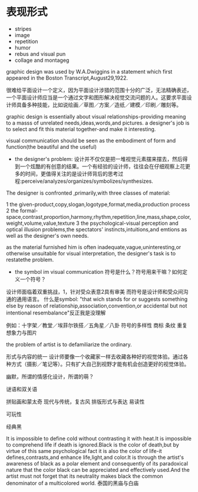 
# 表现形式
- stripes
- image
- repetition
- humor
- rebus and visual pun
- collage and montageg 

graphic design was used by W.A.Dwiggins in a statement which first appeared in the Boston Transcript,August29,1922.

很难给平面设计一个定义，因为平面设计涉猎的范围十分的广泛，无法精确表述，一个平面设计师应当是一个通过文字和图形解决视觉交流问题的人。这要求平面设计师具备多种技能，比如说绘画／草图／方案／造纸／建模／印刷／雕刻等。

graphic design is essentially about visual relationships-providing meaning to a masss of unrelated needs,ideas,words,and pictures.
a designer's job is to select and fit this material together-and make it interesting.


visual communication should be seen as the embodiment of form and function(the beautiful and the useful)


- the designer's problem:
设计并不仅仅是把一堆视觉元素摆来摆去，然后得到一个炫酷的有创意的结果。一个有经验的设计师，往往会在仔细观察上花更多的时间，更值得关注的是设计师背后的思考过程:perceive/analyzes/organizes/symbolizes/synthesizes.

The designer is confronted ,primarily,with three classes of material:

1 the given-product,copy,slogan,logotype,format,media,production process
2 the formal-space,contrast,proportion,harmony,rhythm,repetition,line,mass,shape,color,weight,volume,value,texture
3 the psychological-visual perception and optical illusion problems,the spectators' instincts,intuitions,and emtions as well as the designer's own needs.


as the material furnished him is often inadequate,vague,uninteresting,or otherwise unsuitable for visual interpretation, the designer's task is to restatethe problem.

- the symbol im visual communication
符号是什么？符号用来干嘛？如何定义一个符号？



设计师面临着双重挑战，1，针对受众表意2具有审美
而符号是设计师和受众间沟通的通用语言。
什么是symbol:
"that wich stands for or suggests something else by reason of relationship,association,convention,or accidental but not intentional resembalance"反正我是没理解

例如：十字架／教堂／埃菲尔铁搭／五角星／八卦
符号的多样性
商标
条纹
重复
想象力与图片


the problem of artist is to defamiliarize the ordinary.

形式与内容的统一
设计师要像一个收藏家一样去收藏各种好的视觉体验。通过各种方式（摄影／笔记等）。只有扩大自己到视野才能有机会创造更好的视觉体验。


幽默，所谓的情感化设计，所谓的萌？

谜语和双关语

拼贴画和蒙太奇
现代与传统，复古风
排版形式与表达
易读性

可玩性

经典黑

It is impossible to define cold without contrasting it with heat.It is impossible to comprehend life if death is ignored.Black is the color of death,but by virtue of this same psychological fact it is also the color of life-it defines,contrasts,and enhance life,light,and color.It is through the artist's awareness of black as a polar element and consequently of its paradoxical nature that the color black can be appreciated and effectively used.And the artist must not forget that its neutrality makes black the common denominator of a multicolored world.
泰国的黑庙与白庙

